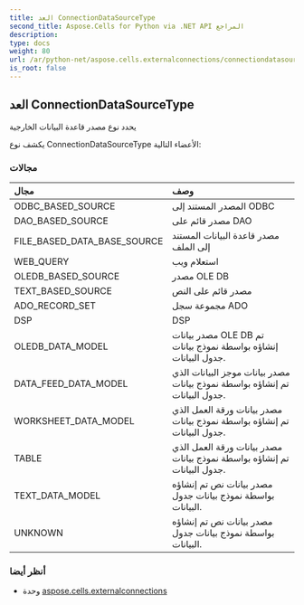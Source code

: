 ```yaml
---
title: العد ConnectionDataSourceType
second_title: Aspose.Cells for Python via .NET API المراجع
description:
type: docs
weight: 80
url: /ar/python-net/aspose.cells.externalconnections/connectiondatasourcetype/
is_root: false
---
```

##  العد ConnectionDataSourceType
يحدد نوع مصدر قاعدة البيانات الخارجية



يكشف نوع ConnectionDataSourceType الأعضاء التالية:

###  مجالات
| مجال| وصف|
| :- | :- |
| ODBC_BASED_SOURCE | المصدر المستند إلى ODBC|
| DAO_BASED_SOURCE | مصدر قائم على DAO|
| FILE_BASED_DATA_BASE_SOURCE | مصدر قاعدة البيانات المستند إلى الملف|
| WEB_QUERY | استعلام ويب|
| OLEDB_BASED_SOURCE | مصدر OLE DB|
| TEXT_BASED_SOURCE | مصدر قائم على النص|
| ADO_RECORD_SET | مجموعة سجل ADO|
| DSP | DSP |
| OLEDB_DATA_MODEL | مصدر بيانات OLE DB تم إنشاؤه بواسطة نموذج بيانات جدول البيانات.|
| DATA_FEED_DATA_MODEL |مصدر بيانات موجز البيانات الذي تم إنشاؤه بواسطة نموذج بيانات جدول البيانات.|
| WORKSHEET_DATA_MODEL | مصدر بيانات ورقة العمل الذي تم إنشاؤه بواسطة نموذج بيانات جدول البيانات.|
| TABLE | مصدر بيانات ورقة العمل الذي تم إنشاؤه بواسطة نموذج بيانات جدول البيانات.|
| TEXT_DATA_MODEL | مصدر بيانات نص تم إنشاؤه بواسطة نموذج بيانات جدول البيانات.|
| UNKNOWN | مصدر بيانات نص تم إنشاؤه بواسطة نموذج بيانات جدول البيانات.|



###  أنظر أيضا
* وحدة [aspose.cells.externalconnections](..)
